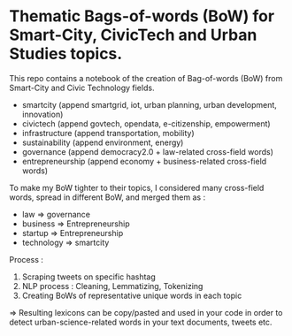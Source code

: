 # Thematic Bags-of-words (BoW) for Smart-City, CivicTech and Urban Studies topics.
This repo contains a notebook of the creation of Bag-of-words (BoW) from Smart-City and Civic Technology fields.

- smartcity (append smartgrid, iot, urban planning, urban development, innovation)
- civictech (append govtech, opendata, e-citizenship, empowerment)
- infrastructure (append transportation, mobility)
- sustainability (append environment, energy)
- governance (append democracy2.0 + law-related cross-field words)
- entrepreneurship (append economy + business-related cross-field words)

To make my BoW tighter to their topics, I considered many cross-field words, spread in different BoW, and merged them as :
- law => governance
- business => Entrepreneurship
- startup => Entrepreneurship
- technology => smartcity

Process :
1. Scraping tweets on specific hashtag
2. NLP process : Cleaning, Lemmatizing, Tokenizing
3. Creating BoWs of representative unique words in each topic

=> Resulting lexicons can be copy/pasted and used in your code in order to detect urban-science-related words in your text documents, tweets etc. 
